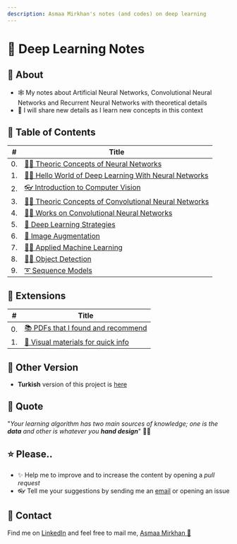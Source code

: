 ```yaml
---
description: Asmaa Mirkhan's notes (and codes) on deep learning 
---
```


# 💫 Deep Learning Notes

## 🎤 About
- 🕸 My notes about Artificial Neural Networks, Convolutional Neural Networks and Recurrent Neural Networks with theoretical details
- 🦋 I will share new details as I learn new concepts in this context

## 📑 Table of Contents

| #  | Title                                                                   |
| -- |-------------------------------------------------------------------------|
| 0. | [👩‍🏫 Theoric Concepts of Neural Networks](./0-NNConcepts)                |
| 1. | [🙋‍♀️ Hello World of Deep Learning With Neural Networks](./1-HelloWorld)  |
| 2. | [👓 Introduction to Computer Vision](./2-Intro2ComputerVision)          |
| 3. | [👩‍🏫 Theoric Concepts of Convolutional Neural Networks](./3-CNNConcepts) |
| 4. | [👩‍🔧 Works on Convolutional Neural Networks](./4-CNNWorks)               |
| 5. | [🚙 Deep Learning Strategies](./5-DLStrategies)                     |
| 6. | [🤡 Image Augmentation](./6-ImageAugmentation)                          |
| 7. | [👷‍♀️ Applied Machine Learning](./7-AppliedML)                            |
| 8. | [🕵️‍♀️ Object Detection](./8-ObjectDetection)                              |
| 9. | [➰ Sequence Models](./9-SequenceModels)                                |

## 💉 Extensions
| #  | Title                                                                   |
| -- |-------------------------------------------------------------------------|
| 0. | [📚 PDFs that I found and recommend](./Z-UsefulPDFs/README.md)          |
| 1. | [👀 Visual materials for quick info](./Z-QuickVisualInfo)              |

## 🚀 Other Version
- **Turkish** version of this project is [here](https://dltr.asmaamir.com/)

## 🙌 Quote
"_Your learning algorithm has two main sources of knowledge; one is the **data** and other is whatever you **hand design**_" 🤔🚀

## ⭐ Please..
- ✨ Help me to improve and to increase the content by opening a _pull request_
- 👓 Tell me your suggestions by sending me an [email](mailto:asmaamirkhan.am@gmail.com) or opening an issue

## 🤝 Contact
Find me on [LinkedIn](https://www.linkedin.com/in/asmaamirkhan/) and feel free to mail me, [Asmaa Mirkhan 🦋](mailto:asmaamirkhan.am@gmail.com)
